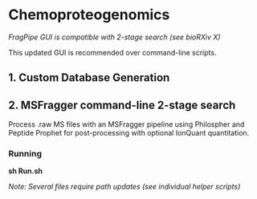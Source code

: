 # Chemoproteogenomics

_FragPipe GUI is compatible with 2-stage search (see bioRXiv X)_

This updated GUI is recommended over command-line scripts.



## 1. Custom Database Generation




## 2. MSFragger command-line 2-stage search

 Process .raw MS files with an MSFragger pipeline using Philospher and Peptide Prophet for post-processing with optional IonQuant quantitation.

### Running

__sh Run.sh__
 
_Note: Several files require path updates (see individual helper scripts)_

